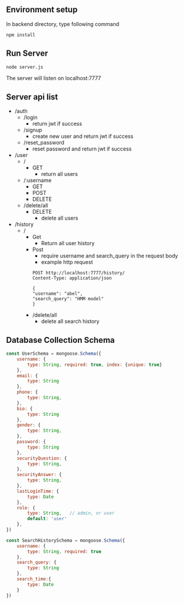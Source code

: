 ## Environment setup
In backend directory, type following command
```bash
npm install
```

## Run Server
```bash
node server.js
```
The server will listen on localhost:7777


## Server api list
- /auth
    - /login
        - return jwt if success
    - /signup
        - create new user and return jwt if success
    - /reset_password
        - reset password and return jwt if success
- /user
    - /
        - GET
            - return all users
    - /:username
        - GET
        - POST
        - DELETE
    - /delete/all
        - DELETE
            - delete all users
- /history
    - /
        - Get
            - Return all user history
        - Post
            - require username and search_query in the request body
            - example http request
            ```http request
            POST http://localhost:7777/history/
            Content-Type: application/json
            
            {
            "username": "abel",
            "search_query": "HMM model"
            }
          ```
        - /delete/all
            - delete all search history
          
## Database Collection Schema
```javascript
const UserSchema = mongoose.Schema({
    username: {
        type: String, required: true, index: {unique: true}
    },
    email: {
        type: String
    },
    phone: {
        type: String,
    },
    bio: {
        type: String
    },
    gender: {
        type: String,
    },
    password: {
        type: String
    },
    securityQuestion: {
        type: String,
    },
    securityAnswer: {
        type: String,
    },
    lastLoginTime: {
        type: Date
    },
    role: {
        type: String,   // admin, or user
        default: 'user'
    },
})

const SearchHistorySchema = mongoose.Schema({
    username: {
        type: String, required: true
    },
    search_query: {
        type: String
    },
    search_time:{
        type: Date
    }
})
```